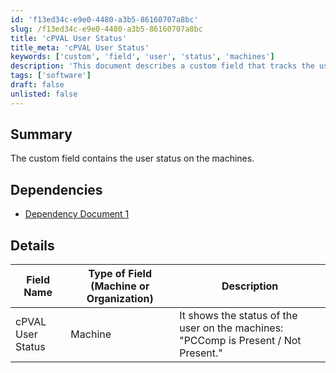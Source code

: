 ```yaml
---
id: 'f13ed34c-e9e0-4480-a3b5-86160707a8bc'
slug: /f13ed34c-e9e0-4480-a3b5-86160707a8bc
title: 'cPVAL User Status'
title_meta: 'cPVAL User Status'
keywords: ['custom', 'field', 'user', 'status', 'machines']
description: 'This document describes a custom field that tracks the user status on machines, detailing its dependencies and specific field information relevant to machine management.'
tags: ['software']
draft: false
unlisted: false
---
```


## Summary

The custom field contains the user status on the machines.

## Dependencies

- [Dependency Document 1](/docs/ea55f0eb-9011-436a-bbd9-1795fc206f81)

## Details

| Field Name        | Type of Field (Machine or Organization) | Description                                                                         |
| ----------------- | --------------------------------------- | ----------------------------------------------------------------------------------- |
| cPVAL User Status | Machine                                 | It shows the status of the user on the machines: "PCComp is Present / Not Present." |


